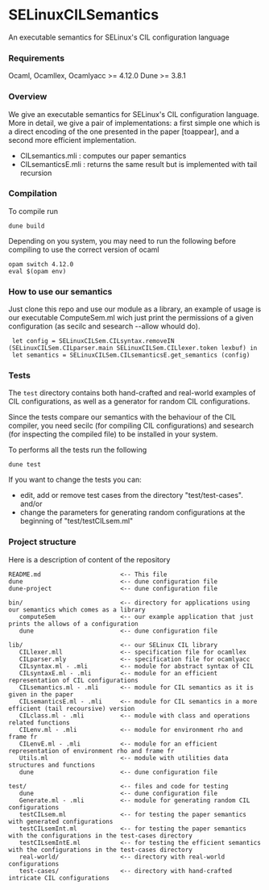 # SELinuxCILSemantics
An executable semantics for SELinux's CIL configuration language

### Requirements

Ocaml, Ocamllex, Ocamlyacc >= 4.12.0
Dune >= 3.8.1

### Overview

We give an executable semantics for SELinux's CIL configuration language. More in detail, we give a pair of implementations: a first simple one which is a direct encoding of the one presented in the paper [toappear], and a second more efficient implementation.

- CILsemantics.mli : computes our paper semantics
- CILsemanticsE.mli : returns the same result but is implemented with tail recursion

### Compilation

To compile run
```
dune build
```
Depending on you system, you may need to run the following before compiling to use the correct version of ocaml

```
opam switch 4.12.0
eval $(opam env)
```

### How to use our semantics

Just clone this repo and use our module as a library, an example of usage is our executable ComputeSem.ml wich just print the permissions of a given configuration (as secilc and sesearch --allow whould do).
```
 let config = SELinuxCILSem.CILsyntax.removeIN (SELinuxCILSem.CILparser.main SELinuxCILSem.CILlexer.token lexbuf) in
 let semantics = SELinuxCILSem.CILsemanticsE.get_semantics (config)
```

### Tests

The `test` directory contains both hand-crafted and real-world examples of CIL configurations, as well as a generator for random CIL configurations.

Since the tests compare our semantics with the behaviour of the CIL compiler, you need secilc (for compiling CIL configurations) and sesearch (for inspecting the compiled file) to be installed in your system.

To performs all the tests run the following
```
dune test
```
If you want to change the tests you can:

 - edit, add or remove test cases from the directory "test/test-cases". and/or
 - change the parameters for generating random configurations at the beginning of "test/testCILsem.ml"

### Project structure

Here is a description of content of the repository

```
README.md                      <-- This file
dune                           <-- dune configuration file
dune-project                   <-- dune configuration file

bin/                           <-- directory for applications using our semantics which comes as a library
   computeSem                  <-- our example application that just prints the allows of a configuration
   dune                        <-- dune configuration file

lib/                           <-- our SELinux CIL library
   CILlexer.mll                <-- specification file for ocamllex
   CILparser.mly               <-- specification file for ocamlyacc
   CILsyntax.ml - .mli         <-- module for abstract syntax of CIL
   CILsyntaxE.ml - .mli        <-- module for an efficient representation of CIL configurations
   CILsemantics.ml - .mli      <-- module for CIL semantics as it is given in the paper
   CILsemanticsE.ml - .mli     <-- module for CIL semantics in a more efficient (tail recoursive) version
   CILclass.ml - .mli          <-- module with class and operations related functions
   CILenv.ml - .mli            <-- module for environment rho and frame fr
   CILenvE.ml - .mli           <-- module for an efficient representation of environment rho and frame fr
   Utils.ml                    <-- module with utilities data structures and functions 
   dune                        <-- dune configuration file
  
test/                          <-- files and code for testing
   dune                        <-- dune configuration file
   Generate.ml - .mli          <-- module for generating random CIL configurations
   testCILsem.ml               <-- for testing the paper semantics with generated configurations
   testCILsemInt.ml            <-- for testing the paper semantics with the configurations in the test-cases directory
   testCILsemIntE.ml           <-- for testing the efficient semantics with the configurations in the test-cases directory
   real-world/                 <-- directory with real-world configurations
   test-cases/                 <-- directory with hand-crafted intricate CIL configurations

```
